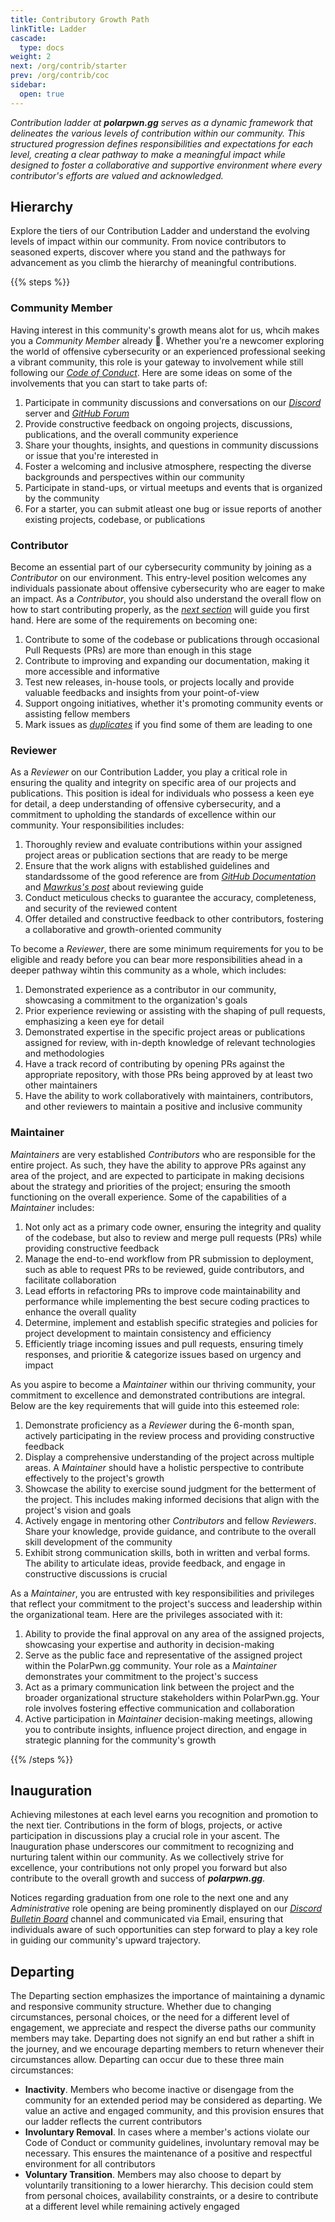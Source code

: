 ```yaml
---
title: Contributory Growth Path
linkTitle: Ladder
cascade:
  type: docs
weight: 2
next: /org/contrib/starter
prev: /org/contrib/coc
sidebar:
  open: true
---
```


*Contribution ladder at **polarpwn.gg** serves as a dynamic framework that delineates the various levels of contribution within our community. This structured progression defines responsibilities and expectations for each level, creating a clear pathway to make a meaningful impact while designed to foster a collaborative and supportive environment where every contributor's efforts are valued and acknowledged.*
<!--more-->

## Hierarchy
Explore the tiers of our Contribution Ladder and understand the evolving levels of impact within our community. From novice contributors to seasoned experts, discover where you stand and the pathways for advancement as you climb the hierarchy of meaningful contributions.

{{% steps %}}

### Community Member
Having interest in this community's growth means alot for us, whcih makes you a *Community Member* already 💯. Whether you're a newcomer exploring the world of offensive cybersecurity or an experienced professional seeking a vibrant community, this role is your gateway to involvement while still following our [*Code of Conduct*](/org/contrib/coc/). Here are some ideas on some of the involvements that you can start to take parts of:

1. Participate in community discussions and conversations on our [*Discord*]() server and [*GitHub Forum*]()
2. Provide constructive feedback on ongoing projects, discussions, publications, and the overall community experience
3. Share your thoughts, insights, and questions in community discussions or issue that you're interested in
4. Foster a welcoming and inclusive atmosphere, respecting the diverse backgrounds and perspectives within our community    
5. Participate in stand-ups, or virtual meetups and events that is organized by the community
6. For a starter, you can submit atleast one bug or issue reports of another existing projects, codebase, or publications

### Contributor
Become an essential part of our cybersecurity community by joining as a *Contributor* on our environment. This entry-level position welcomes any individuals passionate about offensive cybersecurity who are eager to make an impact. As a *Contributor*, you should also understand the overall flow on how to start contributing properly, as the [*next section*](/org/contrib/starter/) will guide you first hand. Here are some of the requirements on becoming one:

1. Contribute to some of the codebase or publications through occasional Pull Requests (PRs) are more than enough in this stage
2. Contribute to improving and expanding our documentation, making it more accessible and informative
3. Test new releases, in-house tools, or projects locally and provide valuable feedbacks and insights from your point-of-view
4. Support ongoing initiatives, whether it's promoting community events or assisting fellow members
5. Mark issues as [*duplicates*](https://docs.github.com/en/issues/tracking-your-work-with-issues/marking-issues-or-pull-requests-as-a-duplicate/) if you find some of them are leading to one

### Reviewer
As a *Reviewer* on our Contribution Ladder, you play a critical role in ensuring the quality and integrity on specific area of our projects and publications. This position is ideal for individuals who possess a keen eye for detail, a deep understanding of offensive cybersecurity, and a commitment to upholding the standards of excellence within our community. Your responsibilities includes:

1. Thoroughly review and evaluate contributions within your assigned project areas or publication sections that are ready to be merge
2. Ensure that the work aligns with established guidelines and standardssome of the good reference are from [*GitHub Documentation*](https://docs.github.com/en/pull-requests/collaborating-with-pull-requests/reviewing-changes-in-pull-requests/about-pull-request-reviews/) and [*Mawrkus's post*](https://github.com/mawrkus/pull-request-review-guide/) about reviewing guide
3. Conduct meticulous checks to guarantee the accuracy, completeness, and security of the reviewed content
4. Offer detailed and constructive feedback to other contributors, fostering a collaborative and growth-oriented community

To become a *Reviewer*, there are some minimum requirements for you to be eligible and ready before you can bear more responsibilities ahead in a deeper pathway wihtin this community as a whole, which includes:

1. Demonstrated experience as a contributor in our community, showcasing a commitment to the organization's goals
2. Prior experience reviewing or assisting with the shaping of pull requests, emphasizing a keen eye for detail
3. Demonstrated expertise in the specific project areas or publications assigned for review, with in-depth knowledge of relevant technologies and methodologies
4. Have a track record of contributing by opening PRs against the appropriate repository, with those PRs being approved by at least two other maintainers
4. Have the ability to work collaboratively with maintainers, contributors, and other reviewers to maintain a positive and inclusive community

### Maintainer
*Maintainers* are very established *Contributors* who are responsible for the entire project. As such, they have the ability to approve PRs against any area of the project, and are expected to participate in making decisions about the strategy and priorities of the project; ensuring the smooth functioning on the overall experience. Some of the capabilities of a *Maintainer* includes:

1. Not only act as a primary code owner, ensuring the integrity and quality of the codebase, but also to review and merge pull requests (PRs) while providing constructive feedback
2. Manage the end-to-end workflow from PR submission to deployment, such as able to request PRs to be reviewed, guide contributors, and facilitate collaboration
3. Lead efforts in refactoring PRs to improve code maintainability and performance while implementing the best secure coding practices to enhance the overall quality
4. Determine, implement and establish specific strategies and policies for project development to maintain consistency and efficiency
5. Efficiently triage incoming issues and pull requests, ensuring timely responses, and prioritie & categorize issues based on urgency and impact

As you aspire to become a *Maintainer* within our thriving community, your commitment to excellence and demonstrated contributions are integral. Below are the key requirements that will guide into this esteemed role:

1. Demonstrate proficiency as a *Reviewer* during the 6-month span, actively participating in the review process and providing constructive feedback
2. Display a comprehensive understanding of the project across multiple areas. A *Maintainer* should have a holistic perspective to contribute effectively to the project's growth
3. Showcase the ability to exercise sound judgment for the betterment of the project. This includes making informed decisions that align with the project's vision and goals
4. Actively engage in mentoring other *Contributors* and fellow *Reviewers*. Share your knowledge, provide guidance, and contribute to the overall skill development of the community
5.  Exhibit strong communication skills, both in written and verbal forms. The ability to articulate ideas, provide feedback, and engage in constructive discussions is crucial

As a *Maintainer*, you are entrusted with key responsibilities and privileges that reflect your commitment to the project's success and leadership within the organizational team. Here are the privileges associated with it:

1. Ability to provide the final approval on any area of the assigned projects, showcasing your expertise and authority in decision-making
2. Serve as the public face and representative of the assigned project within the PolarPwn.gg community. Your role as a *Maintainer* demonstrates your commitment to the project's success
3. Act as a primary communication link between the project and the broader organizational structure stakeholders within PolarPwn.gg. Your role involves fostering effective communication and collaboration
4. Active participation in *Maintainer* decision-making meetings, allowing you to contribute insights, influence project direction, and engage in strategic planning for the community's growth

{{% /steps %}}

## Inauguration
Achieving milestones at each level earns you recognition and promotion to the next tier. Contributions in the form of blogs, projects, or active participation in discussions play a crucial role in your ascent. The Inauguration phase underscores our commitment to recognizing and nurturing talent within our community. As we collectively strive for excellence, your contributions not only propel you forward but also contribute to the overall growth and success of ***polarpwn.gg***.

Notices regarding graduation from one role to the next one and any *Administrative* role opening are being prominently displayed on our [*Discord Bulletin Board*]() channel and communicated via Email, ensuring that individuals aware of such opportunities can step forward to play a key role in guiding our community's upward trajectory.

##  Departing
The Departing section emphasizes the importance of maintaining a dynamic and responsive community structure. Whether due to changing circumstances, personal choices, or the need for a different level of engagement, we appreciate and respect the diverse paths our community members may take. Departing does not signify an end but rather a shift in the journey, and we encourage departing members to return whenever their circumstances allow. Departing can occur due to these three main circumstances:

- **Inactivity**. Members who become inactive or disengage from the community for an extended period may be considered as departing. We value an active and engaged community, and this provision ensures that our ladder reflects the current contributors
- **Involuntary Removal**. In cases where a member's actions violate our Code of Conduct or community guidelines, involuntary removal may be necessary. This ensures the maintenance of a positive and respectful environment for all contributors
- **Voluntary Transition**. Members may also choose to depart by voluntarily transitioning to a lower hierarchy. This decision could stem from personal choices, availability constraints, or a desire to contribute at a different level while remaining actively engaged



